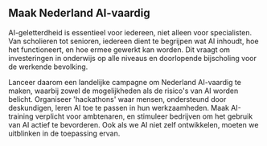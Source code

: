 
## **Maak Nederland AI-vaardig**

AI-geletterdheid is essentieel voor iedereen, niet alleen voor specialisten. Van scholieren tot senioren, iedereen dient te begrijpen wat AI inhoudt, hoe het functioneert, en hoe ermee gewerkt kan worden. Dit vraagt om investeringen in onderwijs op alle niveaus en doorlopende bijscholing voor de werkende bevolking.

Lanceer daarom een landelijke campagne om Nederland AI-vaardig te maken, waarbij zowel de mogelijkheden als de risico's van AI worden belicht. Organiseer 'hackathons' waar mensen, ondersteund door deskundigen, leren AI toe te passen in hun werkzaamheden. Maak AI-training verplicht voor ambtenaren, en stimuleer bedrijven om het gebruik van AI actief te bevorderen. Ook als we AI niet zelf ontwikkelen, moeten we uitblinken in de toepassing ervan.
